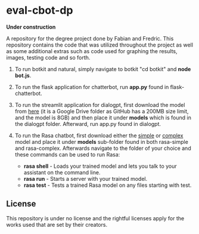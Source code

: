 # eval-cbot-dp
**Under construction**

A repository for the degree project done by Fabian and Fredric. This repository contains the code that was utilized throughout the project as well as some additional extras such as code used for graphing the results, images, testing code and so forth.


1. To run botkit and natural, simply navigate to botkit "cd botkit" and **node bot.js**.

2. To run the flask application for chatterbot, run **app.py** found in flask-chatterbot.

3. To run the streamlit application for dialogpt, first download the model from [here](https://drive.google.com/drive/folders/1EVEsc9-lNyaoorEZDm0OU3Tee8Lb6vsy?usp=drive_link) (it is a Google Drive folder as GitHub has a 200MB size limit, and the model is 8GB) and then place it under **models** which is found in the dialogpt folder. Afterward, run app.py found in dialogpt.

4. To run the Rasa chatbot, first download either the [simple](https://drive.google.com/drive/folders/1pghl9Z5eFdelyP7xSqeEAnWJtrpwdibs?usp=drive_link) or [complex](https://drive.google.com/drive/folders/1_j8Ty-Kg3fEs0eC4fCoqQ9X15gCE4y4G?usp=drive_link) model and place it under **models** sub-folder found in both rasa-simple and rasa-complex. Afterwards navigate to the folder of your choice and these commands can be used to run Rasa: 
    - **rasa shell** - Loads your trained model and lets you talk to your assistant on the command line.
    - **rasa run** - Starts a server with your trained model.
    - **rasa test** - Tests a trained Rasa model on any files starting with test.

## License
This repository is under no license and the rightful licenses apply for the works used that are set by their creators.